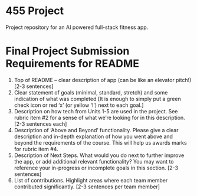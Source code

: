 # 455 Project
Project repository for an AI powered full-stack fitness app. 

# Final Project Submission Requirements for README
1. Top of README – clear description of app (can be like an elevator pitch!) [2-3 sentences]
2. Clear statement of goals (minimal, standard, stretch) and some indication of what was completed [It is enough to simply put a green check icon or red ‘x’ (or yellow ‘!’) next to each goal.]
3. Description on how tech from Units 1-5 are used in the project. See rubric item #2 for a sense of what we’re looking for in this description. [2-3 sentences each]
4. Description of ‘Above and Beyond’ functionality. Please give a clear description and in-depth explanation of how you went above and beyond the requirements of the course. This will help us awards marks for rubric item #4.
5. Description of Next Steps. What would you do next to further improve the app, or add additional relevant functionality? You may want to reference your in-progress or incomplete goals in this section. [2-3 sentences]
6. List of contributions. Highlight areas where each team member contributed significantly. [2-3 sentences per team member]